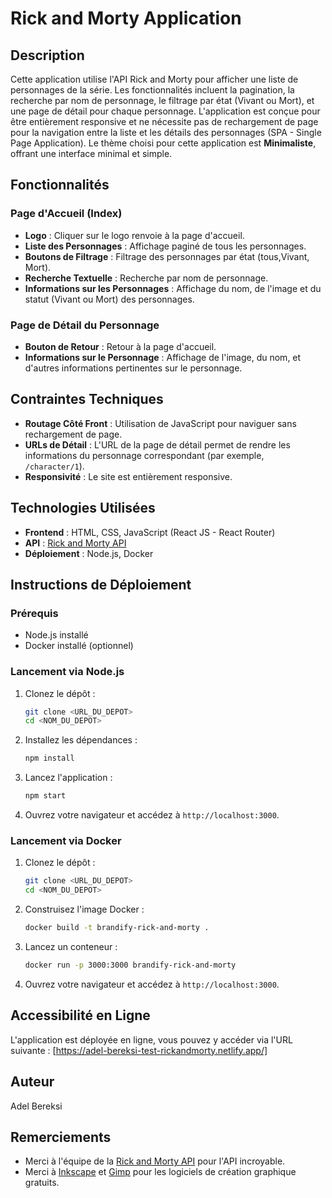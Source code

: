 # Rick and Morty Application

## Description

Cette application utilise l'API Rick and Morty pour afficher une liste de personnages de la série. Les fonctionnalités incluent la pagination, la recherche par nom de personnage, le filtrage par état (Vivant ou Mort), et une page de détail pour chaque personnage. L'application est conçue pour être entièrement responsive et ne nécessite pas de rechargement de page pour la navigation entre la liste et les détails des personnages (SPA - Single Page Application). Le thème choisi pour cette application est **Minimaliste**, offrant une interface minimal et simple.

## Fonctionnalités

### Page d'Accueil (Index)

- **Logo** : Cliquer sur le logo renvoie à la page d'accueil.
- **Liste des Personnages** : Affichage paginé de tous les personnages.
- **Boutons de Filtrage** : Filtrage des personnages par état (tous,Vivant, Mort).
- **Recherche Textuelle** : Recherche par nom de personnage.
- **Informations sur les Personnages** : Affichage du nom, de l'image et du statut (Vivant ou Mort) des personnages.

### Page de Détail du Personnage

- **Bouton de Retour** : Retour à la page d'accueil.
- **Informations sur le Personnage** : Affichage de l'image, du nom, et d'autres informations pertinentes sur le personnage.

## Contraintes Techniques

- **Routage Côté Front** : Utilisation de JavaScript pour naviguer sans rechargement de page.
- **URLs de Détail** : L'URL de la page de détail permet de rendre les informations du personnage correspondant (par exemple, `/character/1`).
- **Responsivité** : Le site est entièrement responsive.

## Technologies Utilisées

- **Frontend** : HTML, CSS, JavaScript (React JS - React Router)
- **API** : [Rick and Morty API](https://rickandmortyapi.com/documentation/)
- **Déploiement** : Node.js, Docker

## Instructions de Déploiement

### Prérequis

- Node.js installé
- Docker installé (optionnel)

### Lancement via Node.js

1. Clonez le dépôt :

   ```bash
   git clone <URL_DU_DEPOT>
   cd <NOM_DU_DEPOT>
   ```

2. Installez les dépendances :

   ```bash
   npm install
   ```

3. Lancez l'application :

   ```bash
   npm start
   ```

4. Ouvrez votre navigateur et accédez à `http://localhost:3000`.

### Lancement via Docker

1. Clonez le dépôt :

   ```bash
   git clone <URL_DU_DEPOT>
   cd <NOM_DU_DEPOT>
   ```

2. Construisez l'image Docker :

   ```bash
   docker build -t brandify-rick-and-morty .
   ```

3. Lancez un conteneur :

   ```bash
   docker run -p 3000:3000 brandify-rick-and-morty
   ```

4. Ouvrez votre navigateur et accédez à `http://localhost:3000`.

## Accessibilité en Ligne

L'application est déployée en ligne, vous pouvez y accéder via l'URL suivante : [https://adel-bereksi-test-rickandmorty.netlify.app/]

## Auteur

Adel Bereksi

## Remerciements

- Merci à l'équipe de la [Rick and Morty API](https://rickandmortyapi.com/) pour l'API incroyable.
- Merci à [Inkscape](https://inkscape.org/fr/) et [Gimp](https://www.gimp.org/downloads/) pour les logiciels de création graphique gratuits.
